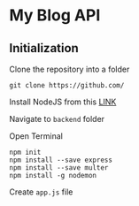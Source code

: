 # My Blog API

## Initialization

Clone the repository into a folder

    git clone https://github.com/

Install NodeJS from this [LINK](https://nodejs.org/en/)

Navigate to `backend` folder

Open Terminal

    npm init
    npm install --save express
    npm install --save multer
    npm install -g nodemon

Create `app.js` file    




